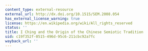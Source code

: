 ```yaml
---
content_type: external-resource
external_url: http://dx.doi.org/10.1515/SEM.2008.054
has_external_license_warning: true
license: https://en.wikipedia.org/wiki/All_rights_reserved
status: ''
title: I Ching and the Origin of the Chinese Semiotic Tradition
uid: c19f352f-0515-496d-95c6-211cbc92a7fc
wayback_url: ''
---
```

